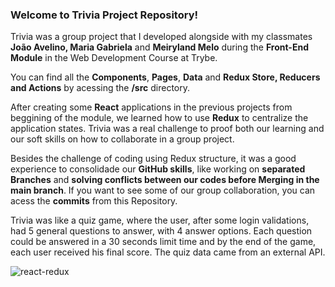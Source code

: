 ### Welcome to Trivia Project Repository!

Trivia was a group project that I developed alongside with my classmates **João Avelino, Maria Gabriela** and **Meiryland Melo** during the **Front-End Module** in the Web Development Course at Trybe.

You can find all the **Components**, **Pages**, **Data** and **Redux Store, Reducers and Actions** by acessing the **/src** directory. 

After creating some **React** applications in the previous projects from beggining of the module, we learned how to use **Redux** to centralize the application states. Trivia was a real challenge to proof both our learning and our soft skills on how to collaborate in a group project.

Besides the challenge of coding using Redux structure, it was a good experience to consolidade our **GitHub skills**, like working on **separated Branches** and **solving conflicts between our codes before Merging in the main branch**. If you want to see some of our group collaboration, you can acess the **commits** from this Repository.

Trivia was like a quiz game, where the user, after some login validations, had 5 general questions to answer, with 4 answer options. Each question could be answered in a 30 seconds limit time and by the end of the game, each user received his final score. The quiz data came from an external API.

<img src="https://miro.medium.com/max/800/1*bs6W6c6yYS36PcD9joLVtw.png" alt="react-redux" />
